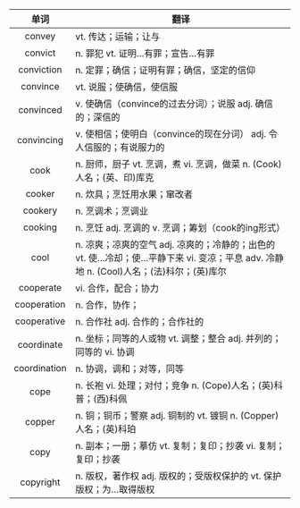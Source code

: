 |单词|翻译  |
|:--:|--| 
|	convey  		|		vt. 传达；运输；让与	|		
|	convict  		|		n. 罪犯 vt. 证明…有罪；宣告…有罪	|		
|	conviction  		|		n. 定罪；确信；证明有罪；确信，坚定的信仰	|		
|	convince  		|		vt. 说服；使确信，使信服	|		
|	convinced  		|		v. 使确信（convince的过去分词）；说服 adj. 确信的；深信的	|		
|	convincing  		|		v. 使相信；使明白（convince的现在分词） adj. 令人信服的；有说服力的	|		
|	cook  		|		n. 厨师，厨子 vt. 烹调，煮 vi. 烹调，做菜 n. (Cook)人名；(英、印)库克	|		
|	cooker  		|		n. 炊具；烹饪用水果；窜改者	|		
|	cookery  		|		n. 烹调术；烹调业	|		
|	cooking  		|		n. 烹饪 adj. 烹调的 v. 烹调；筹划（cook的ing形式）	|		
|	cool  		|		n. 凉爽；凉爽的空气 adj. 凉爽的；冷静的；出色的 vt. 使…冷却；使…平静下来 vi. 变凉；平息 adv. 冷静地 n. (Cool)人名；(法)科尔；(英)库尔	|		
|	cooperate  		|		vi. 合作，配合；协力	|		
|	cooperation  		|		n. 合作，协作；	|		
|	cooperative  		|		n. 合作社 adj. 合作的；合作社的	|		
|	coordinate  		|		n. 坐标；同等的人或物 vt. 调整；整合 adj. 并列的；同等的 vi. 协调	|		
|	coordination  		|		n. 协调，调和；对等，同等	|		
|	cope  		|		n. 长袍 vi. 处理；对付；竞争 n. (Cope)人名；(英)科普；(西)科佩	|		
|	copper  		|		n. 铜；铜币；警察 adj. 铜制的 vt. 镀铜 n. (Copper)人名；(英)科珀	|		
|	copy  		|		n. 副本；一册；摹仿 vt. 复制；复印；抄袭 vi. 复制；复印；抄袭	|		
|	copyright  		|		n. 版权，著作权 adj. 版权的；受版权保护的 vt. 保护版权；为…取得版权	|		
